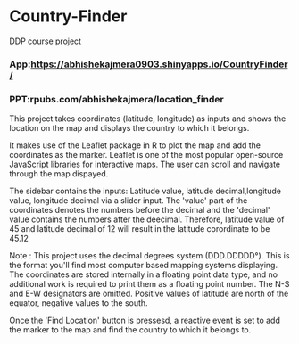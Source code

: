 # Country-Finder
DDP course project

### App:https://abhishekajmera0903.shinyapps.io/CountryFinder/

### PPT:rpubs.com/abhishekajmera/location_finder


This project takes coordinates (latitude, longitude) as inputs and shows the location on the map and displays the country to which it belongs. 

It makes use of the Leaflet package in R to plot the map and add the coordinates as the marker. Leaflet is one of the most popular open-source JavaScript libraries for interactive maps. The user can scroll and navigate through the map dispayed.

The sidebar contains the inputs: Latitude value, latitude decimal,longitude value, longitude decimal via a slider input. The 'value' part of the coordinates denotes the numbers before the decimal and the 'decimal' value contains the numbers after the deecimal. Therefore, latitude value of 45 and latitude decimal of 12 will result in the latitude corordinate to be 45.12

Note : This project uses the decimal degrees system (DDD.DDDDD°). This is the format you'll find most computer based mapping systems displaying. The coordinates are stored internally in a floating point data type, and no additional work is required to print them as a floating point number.
The N-S and E-W designators are omitted. Positive values of latitude are north of the equator, negative values to the south.

Once the 'Find Location' button is pressesd, a reactive event is set to add the marker to the map and find the country to which it belongs to.



